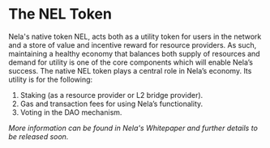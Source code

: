 # The NEL Token

Nela's native token NEL, acts both as a utility token for users in the network and a store of value and incentive reward for resource providers. As such, maintaining a healthy economy that balances both supply of resources and demand for utility is one of the core components which will enable Nela’s success. The native NEL token plays a central role in Nela’s economy. Its utility is for the following:

1. Staking (as a resource provider or L2 bridge provider).
2. Gas and transaction fees for using Nela’s functionality.
3. Voting in the DAO mechanism.

_More information can be found in Nela's Whitepaper and further details to be released soon._
